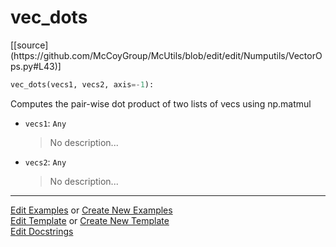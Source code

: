 # <a id="McUtils.Numputils.VectorOps.vec_dots">vec_dots</a>
<div class="docs-source-link" markdown="1">
[[source](https://github.com/McCoyGroup/McUtils/blob/edit/edit/Numputils/VectorOps.py#L43)]
</div>

```python
vec_dots(vecs1, vecs2, axis=-1): 
```
Computes the pair-wise dot product of two lists of vecs using np.matmul
- `vecs1`: `Any`
    >No description...
- `vecs2`: `Any`
    >No description... 



___

[Edit Examples](https://github.com/McCoyGroup/McUtils/edit/gh-pages/ci/examples/McUtils/Numputils/VectorOps/vec_dots.md) or 
[Create New Examples](https://github.com/McCoyGroup/McUtils/new/gh-pages/?filename=ci/examples/McUtils/Numputils/VectorOps/vec_dots.md) <br/>
[Edit Template](https://github.com/McCoyGroup/McUtils/edit/gh-pages/ci/docs/McUtils/Numputils/VectorOps/vec_dots.md) or 
[Create New Template](https://github.com/McCoyGroup/McUtils/new/gh-pages/?filename=ci/docs/templates/McUtils/Numputils/VectorOps/vec_dots.md) <br/>
[Edit Docstrings](https://github.com/McCoyGroup/McUtils/edit/edit/Numputils/VectorOps.py#L43?message=Update%20Docs)